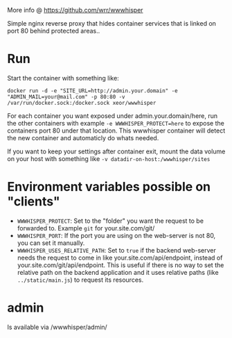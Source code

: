 More info @ https://github.com/wrr/wwwhisper

Simple nginx reverse proxy that hides container services that is linked on port 80 behind protected areas..

# Run #

Start the container with something like:

    docker run -d -e "SITE_URL=http://admin.your.domain" -e "ADMIN_MAIL=your@mail.com" -p 80:80 -v /var/run/docker.sock:/docker.sock xeor/wwwhisper

For each container you want exposed under admin.your.domain/here, run the other containers with example `-e WWWHISPER_PROTECT=here` to expose the containers port 80 under that location.
This wwwhisper container will detect the new container and automaticly do whats needed.

If you want to keep your settings after container exit, mount the data volume on your host with something like `-v datadir-on-host:/wwwhisper/sites`

# Environment variables possible on "clients" #
* `WWWHISPER_PROTECT`: Set to the "folder" you want the request to be forwarded to. Example `git` for your.site.com/git/
* `WWWHISPER_PORT`: If the port you are using on the web-server is not 80, you can set it manually.
* `WWWHISPER_USES_RELATIVE_PATH`: Set to `true` if the backend web-server needs the request to come in like your.site.com/api/endpoint, instead of your.site.com/git/api/endpoint. This is useful if there is no way to set the relative path on the backend application and it uses relative paths (like `../static/main.js`) to request its resources.

# admin #
Is available via /wwwhisper/admin/

